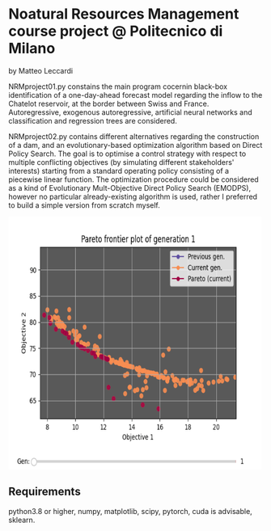 # Noatural Resources Management course project @ Politecnico di Milano
by Matteo Leccardi

NRMproject01.py constains the main program cocernin black-box identification of a one-day-ahead forecast model regarding the inflow to the Chatelot reservoir, at the border between Swiss and France. Autoregressive, exogenous autoregressive, artificial neural networks and classification and regression trees are considered.

NRMproject02.py contains different alternatives regarding the construction of a dam, and an evolutionary-based optimization algorithm based on Direct Policy Search. The goal is to optimise a control strategy with respect to multiple conflicting objectives (by simulating different stakeholders' interests) starting from a standard operating policy consisting of a piecewise linear function.
The optimization procedure could be considered as a kind of Evolutionary Mult-Objective Direct Policy Search (EMODPS), however no particular already-existing algorithm is used, rather I preferred to build a simple version from scratch myself.

<img src="https://raw.githubusercontent.com/Matteoleccardi/2020NaturalResourcesManagement/main/Figures/gifs_persistence_density_aware/pareto_slider.gif" width="500" height="500" />

## Requirements
python3.8 or higher, numpy, matplotlib, scipy, pytorch, cuda is advisable, sklearn.

